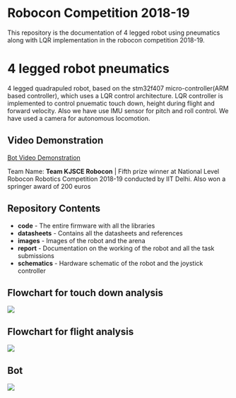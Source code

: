 # Robocon Competition 2018-19
This repository is the documentation of 4 legged robot using pneumatics along with LQR implementation in the robocon competition 2018-19.

# 4 legged robot pneumatics
4 legged quadrapuled robot, based on the stm32f407 micro-controller(ARM based controller), which uses a LQR control architecture. LQR controller is implemented to control pnuematic touch down, height during flight and forward velocity. Also we have use IMU sensor for pitch and roll control. We have used a camera for autonomous locomotion.

## Video Demonstration
[Bot Video Demonstration](https://www.youtube.com/watch?v=049U0JCLvGc)   

Team Name: **Team KJSCE Robocon** | 
Fifth prize winner at National Level Robocon Robotics Competition 2018-19 conducted by IIT Delhi. Also won a springer award of 200 euros

## Repository Contents
- **code** - The entire firmware with all the libraries
- **datasheets** - Contains all the datasheets and references
- **images** - Images of the robot and the arena
- **report** - Documentation on the working of the robot and all the task submissions
- **schematics** - Hardware schematic of the robot and the joystick controller

## Flowchart for touch down analysis
![](https://github.com/Soofiyan/4_legged_robot_pneumatics/blob/master/images/4_legged_pneumatic1.png)

## Flowchart for flight analysis
![](https://github.com/Soofiyan/4_legged_robot_pneumatics/blob/master/images/4_legged_pneumatic2.png)

## Bot
![](https://github.com/Soofiyan/4_legged_robot_pneumatics/blob/master/images/image1.png)

